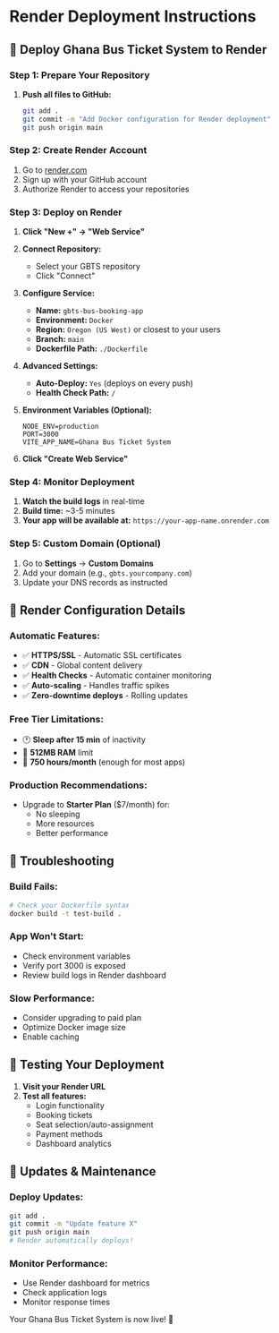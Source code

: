 # Render Deployment Instructions

## 🚀 Deploy Ghana Bus Ticket System to Render

### Step 1: Prepare Your Repository

1. **Push all files to GitHub:**
   ```bash
   git add .
   git commit -m "Add Docker configuration for Render deployment"
   git push origin main
   ```

### Step 2: Create Render Account

1. Go to [render.com](https://render.com)
2. Sign up with your GitHub account
3. Authorize Render to access your repositories

### Step 3: Deploy on Render

1. **Click "New +" → "Web Service"**

2. **Connect Repository:**
   - Select your GBTS repository
   - Click "Connect"

3. **Configure Service:**
   - **Name:** `gbts-bus-booking-app`
   - **Environment:** `Docker`
   - **Region:** `Oregon (US West)` or closest to your users
   - **Branch:** `main`
   - **Dockerfile Path:** `./Dockerfile`

4. **Advanced Settings:**
   - **Auto-Deploy:** `Yes` (deploys on every push)
   - **Health Check Path:** `/`

5. **Environment Variables (Optional):**
   ```
   NODE_ENV=production
   PORT=3000
   VITE_APP_NAME=Ghana Bus Ticket System
   ```

6. **Click "Create Web Service"**

### Step 4: Monitor Deployment

1. **Watch the build logs** in real-time
2. **Build time:** ~3-5 minutes
3. **Your app will be available at:** `https://your-app-name.onrender.com`

### Step 5: Custom Domain (Optional)

1. Go to **Settings** → **Custom Domains**
2. Add your domain (e.g., `gbts.yourcompany.com`)
3. Update your DNS records as instructed

## 🔧 Render Configuration Details

### Automatic Features:
- ✅ **HTTPS/SSL** - Automatic SSL certificates
- ✅ **CDN** - Global content delivery
- ✅ **Health Checks** - Automatic container monitoring
- ✅ **Auto-scaling** - Handles traffic spikes
- ✅ **Zero-downtime deploys** - Rolling updates

### Free Tier Limitations:
- 🕐 **Sleep after 15 min** of inactivity
- 💾 **512MB RAM** limit
- 🔄 **750 hours/month** (enough for most apps)

### Production Recommendations:
- Upgrade to **Starter Plan** ($7/month) for:
  - No sleeping
  - More resources
  - Better performance

## 🐛 Troubleshooting

### Build Fails:
```bash
# Check your Dockerfile syntax
docker build -t test-build .
```

### App Won't Start:
- Check environment variables
- Verify port 3000 is exposed
- Review build logs in Render dashboard

### Slow Performance:
- Consider upgrading to paid plan
- Optimize Docker image size
- Enable caching

## 📱 Testing Your Deployment

1. **Visit your Render URL**
2. **Test all features:**
   - Login functionality
   - Booking tickets
   - Seat selection/auto-assignment
   - Payment methods
   - Dashboard analytics

## 🔄 Updates & Maintenance

### Deploy Updates:
```bash
git add .
git commit -m "Update feature X"
git push origin main
# Render automatically deploys!
```

### Monitor Performance:
- Use Render dashboard for metrics
- Check application logs
- Monitor response times

Your Ghana Bus Ticket System is now live! 🎉